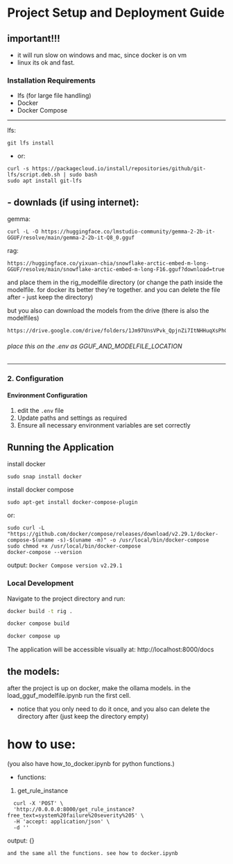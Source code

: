 
# Project Setup and Deployment Guide

## important!!!
- it will run slow on windows and mac, since docker is on vm
- linux its ok and fast.

### Installation Requirements
- lfs (for large file handling)
- Docker
- Docker Compose


-------------
lfs:
```angular2html
git lfs install
```
- or:
```angular2html
curl -s https://packagecloud.io/install/repositories/github/git-lfs/script.deb.sh | sudo bash
sudo apt install git-lfs
```

## - downlads (if using internet):
gemma:
```
curl -L -O https://huggingface.co/lmstudio-community/gemma-2-2b-it-GGUF/resolve/main/gemma-2-2b-it-Q8_0.gguf
```
rag:
```
https://huggingface.co/yixuan-chia/snowflake-arctic-embed-m-long-GGUF/resolve/main/snowflake-arctic-embed-m-long-F16.gguf?download=true
```
and place them in the rig_modelfile directory (or change the path inside the modelfile. for docker its better they're together. and you can delete the file after - just keep the directory) 

but you also can download the models from the drive (there is also the modelfiles)
```angular2html
https://drive.google.com/drive/folders/1Jm97UnsVPvk_QpjnZi7ItNHHuqXsPhGq
```

###### place this on the .env as GGUF_AND_MODELFILE_LOCATION

----------------
### 2. Configuration

#### Environment Configuration
1. edit the `.env` file
2. Update paths and settings as required
3. Ensure all necessary environment variables are set correctly

## Running the Application

install docker
```
sudo snap install docker  
```

install docker compose
```
sudo apt-get install docker-compose-plugin
```
or:
```angular2html
sudo curl -L "https://github.com/docker/compose/releases/download/v2.29.1/docker-compose-$(uname -s)-$(uname -m)" -o /usr/local/bin/docker-compose
sudo chmod +x /usr/local/bin/docker-compose
docker-compose --version
```
output: ```Docker Compose version v2.29.1```
### Local Development
Navigate to the project directory and run:

```bash
docker build -t rig .
```
```bash
docker compose build
```
```bash
docker compose up
```

The application will be accessible visually at: http://localhost:8000/docs


## the models:
after the project is up on docker, 
make the ollama models. 
in the load_gguf_modelfile.ipynb run the first cell.
- notice that you only need to do it once, and you also can delete the directory after (just keep the directory empty) 

# how to use:
(you also have how_to_docker.ipynb for python functions.)
- functions:
1. get_rule_instance
```
  curl -X 'POST' \
  'http://0.0.0.0:8000/get_rule_instance?free_text=system%20failure%20severity%205' \
  -H 'accept: application/json' \
  -d ''
```
output:
{}

```
and the same all the functions. see how to docker.ipynb
```
